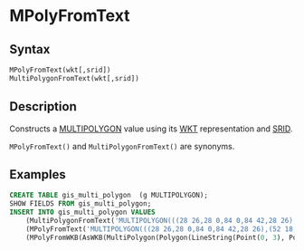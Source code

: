 # MPolyFromText

## Syntax

```sql
MPolyFromText(wkt[,srid])
MultiPolygonFromText(wkt[,srid])
```

## Description

Constructs a [MULTIPOLYGON](/sql-statements-structure/geographic-geometric-features/geometry-constructors/multipolygon) value using its [WKT](/sql-statements-structure/geographic-geometric-features/wkt/wkt-definition) representation and [SRID](/kb/en/srid/).

`MPolyFromText()` and `MultiPolygonFromText()` are synonyms.

## Examples

```sql
CREATE TABLE gis_multi_polygon  (g MULTIPOLYGON);
SHOW FIELDS FROM gis_multi_polygon;
INSERT INTO gis_multi_polygon VALUES
    (MultiPolygonFromText('MULTIPOLYGON(((28 26,28 0,84 0,84 42,28 26),(52 18,66 23,73 9,48 6,52 18)),((59 18,67 18,67 13,59 13,59 18)))')),
    (MPolyFromText('MULTIPOLYGON(((28 26,28 0,84 0,84 42,28 26),(52 18,66 23,73 9,48 6,52 18)),((59 18,67 18,67 13,59 13,59 18)))')),
    (MPolyFromWKB(AsWKB(MultiPolygon(Polygon(LineString(Point(0, 3), Point(3, 3), Point(3, 0), Point(0, 3)))))));
```